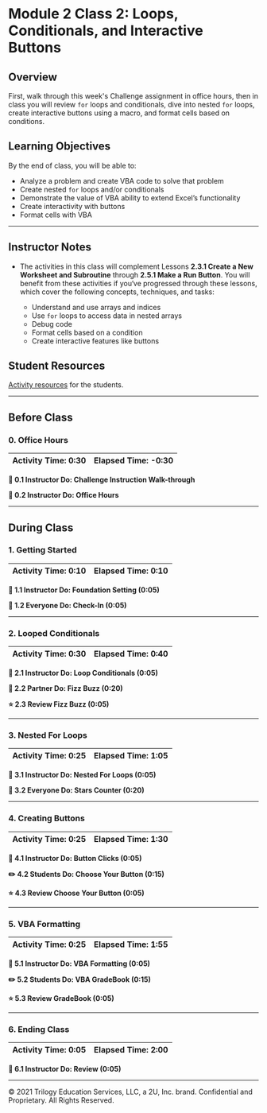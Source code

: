  # Module 2 Class 2: Loops, Conditionals, and Interactive Buttons


## Overview

First, walk through this week's Challenge assignment in office hours, then in class you will review `for` loops and conditionals, dive into nested `for` loops, create interactive buttons using a macro, and format cells based on conditions.  

## Learning Objectives

By the end of class, you will be able to:

* Analyze a problem and create VBA code to solve that problem
* Create nested `for` loops and/or conditionals
* Demonstrate the value of VBA ability to extend Excel’s functionality
* Create interactivity with buttons
* Format cells with VBA

- - -

## Instructor Notes

* The activities in this class will complement Lessons **2.3.1 Create a New Worksheet and Subroutine** through **2.5.1 Make a Run Button**.  You will benefit from these activities if you‘ve progressed through these lessons, which cover the following concepts, techniques, and tasks:

    * Understand and use arrays and indices
    * Use `for` loops to access data in nested arrays
    * Debug code
    * Format cells based on a condition
    * Create interactive features like buttons

## Student Resources

[Activity resources](https://2u-data-curriculum-team.s3.amazonaws.com/data-viz-online-lesson-plans/02-Lessons/2-2-Student-Resources.zip) for the students.


- - -

## Before Class

### 0. Office Hours

| Activity Time: 0:30       |  Elapsed Time:     -0:30  |
|---------------------------|---------------------------|

<strong>📣 0.1 Instructor Do: Challenge Instruction Walk-through</strong>

<strong> 📣 0.2 Instructor Do: Office Hours</strong>

- - -

## During Class

### 1. Getting Started

| Activity Time:       0:10 |  Elapsed Time:      0:10 |
|---------------------------|---------------------------|

<strong>📣 1.1 Instructor Do: Foundation Setting (0:05)</strong>

<strong>🎉 1.2 Everyone Do: Check-In (0:05)</strong>

- - -

### 2. Looped Conditionals

| Activity Time:  0:30 |  Elapsed Time: 0:40  |
|----------------------|----------------------|

<strong> 📣  2.1 Instructor Do: Loop Conditionals (0:05)</strong>

<strong>👥  2.2 Partner Do: Fizz Buzz (0:20)</strong>

<strong> ⭐ 2.3 Review Fizz Buzz (0:05)</strong>

- - -

### 3. Nested For Loops

| Activity Time:  0:25 |  Elapsed Time: 1:05  |
|----------------------|----------------------|

<strong> 📣  3.1 Instructor Do: Nested For Loops (0:05)</strong>

<strong>🎉 3.2 Everyone Do: Stars Counter (0:20)</strong>

- - -

### 4. Creating Buttons

| Activity Time:  0:25 |  Elapsed Time: 1:30  |
|----------------------|----------------------|

<strong> 📣 4.1 Instructor Do: Button Clicks (0:05)</strong>

<strong> ✏️ 4.2 Students Do: Choose Your Button (0:15)</strong>

<strong> ⭐ 4.3 Review Choose Your Button  (0:05)</strong>

- - -

### 5. VBA Formatting

| Activity Time:  0:25 |  Elapsed Time: 1:55  |
|----------------------|----------------------|


<strong> 📣 5.1 Instructor Do: VBA Formatting (0:05)</strong>

<strong> ✏️ 5.2 Students Do: VBA GradeBook (0:15)</strong>

<strong> ⭐ 5.3 Review GradeBook (0:05)</strong>

- - -

### 6. Ending Class

| Activity Time:       0:05 |  Elapsed Time:      2:00  |
|---------------------------|---------------------------|

<strong>📣  6.1 Instructor Do: Review (0:05)</strong>

- - -

© 2021 Trilogy Education Services, LLC, a 2U, Inc. brand.  Confidential and Proprietary.  All Rights Reserved.
